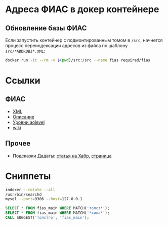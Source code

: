 # Адреса ФИАС в докер контейнере

## Обновление базы ФИАС

Если запустить контейнер с подмонтированным томом в `/src`, начнется процесс переиндексации адресов из файла по шаблону `src/*ADDROBJ*.XML`:

```sh
docker run -it --rm -v $(pwd)/src:/src --name fias required/fias
```



# Ссылки


## ФИАС

* [XML](https://fias.nalog.ru/Updates.aspx)
* [Описание](https://fias.nalog.ru/Docs/%D0%A1%D0%B2%D0%B5%D0%B4%D0%B5%D0%BD%D0%B8%D1%8F%20%D0%BE%20%D1%81%D0%BE%D1%81%D1%82%D0%B0%D0%B2%D0%B5%20%D0%B8%D0%BD%D1%84%D0%BE%D1%80%D0%BC%D0%B0%D1%86%D0%B8%D0%B8%20%D0%A4%D0%98%D0%90%D0%A1.doc)
* [Уровни aolevel](https://dadata.userecho.com/knowledge-bases/4/articles/1059-urovni-fias-i-urovni-adresa-dadatyi)
* [wiki](http://wiki.gis-lab.info/w/%D0%A4%D0%98%D0%90%D0%A1)

## Прочее

* Подсказки Дадаты: [статья на Хабр](https://habr.com/ru/company/hflabs/blog/349872/), [страница](https://dadata.ru/suggestions/#address)

# Сниппеты

```sh
indexer --rotate --all
/usr/bin/searchd
mysql --port=9306 --host=127.0.0.1
```

```sql
SELECT * FROM fias_main WHERE MATCH('толст*');
SELECT * FROM fias_main WHERE MATCH('*хина*');
CALL SUGGEST('толстго', 'fias_main');
```
